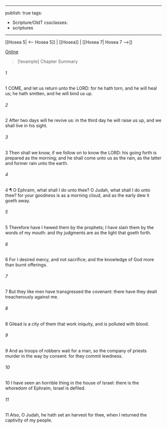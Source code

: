 

---
publish: true
tags:
  - Scripture/OldT
cssclasses:
  - scriptures
---
[[Hosea 5| <-- Hosea 5]] | [[Hosea]] | [[Hosea 7| Hosea 7 -->]]

[Online](https://churchofjesuschrist.org/study/scriptures/ot/hosea/6?lang=eng)

>[!example] Chapter Summary
>
###### 1
1 COME, and let us return unto the LORD: for he hath torn, and he will heal us; he hath smitten, and he will bind us up.
###### 2
2 After two days will he revive us: in the third day he will raise us up, and we shall live in his sight.
###### 3
3 Then shall we know, if we follow on to know the LORD: his going forth is prepared as the morning; and he shall come unto us as the rain, as the latter and former rain unto the earth.
###### 4
4 ¶ O Ephraim, what shall I do unto thee?  O Judah, what shall I do unto thee?  for your goodness is as a morning cloud, and as the early dew it goeth away.
###### 5
5 Therefore have I hewed them by the prophets; I have slain them by the words of my mouth: and thy judgments are as the light that goeth forth.
###### 6
6 For I desired mercy, and not sacrifice; and the knowledge of God more than burnt offerings.
###### 7
7 But they like men have transgressed the covenant: there have they dealt treacherously against me.
###### 8
8 Gilead is a city of them that work iniquity, and is polluted with blood.
###### 9
9 And as troops of robbers wait for a man, so the company of priests murder in the way by consent: for they commit lewdness.
###### 10
10 I have seen an horrible thing in the house of Israel: there is the whoredom of Ephraim, Israel is defiled.
###### 11
11 Also, O Judah, he hath set an harvest for thee, when I returned the captivity of my people.



